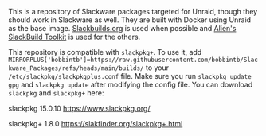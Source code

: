 This is a repository of Slackware packages targeted for Unraid, though they should work in Slackware as well. They are built with Docker using Unraid as the base image. [Slackbuilds.org](https://slackbuilds.org) is used when possible and [Alien's SlackBuild Toolkit](https://alien.slackbook.org/AST/) is used for the others.

This repository is compatible with `slackpkg+`. To use it, add `MIRRORPLUS['bobbintb']=https://raw.githubusercontent.com/bobbintb/Slackware_Packages/refs/heads/main/builds/` to your `/etc/slackpkg/slackpkgplus.conf` file. Make sure you run `slackpkg update gpg` and `slackpkg update` after modifying the config file.
You can download `slackpkg` and `slackpkg+` here:

  slackpkg 15.0.10 https://www.slackpkg.org/

  slackpkg+ 1.8.0 https://slakfinder.org/slackpkg+.html
